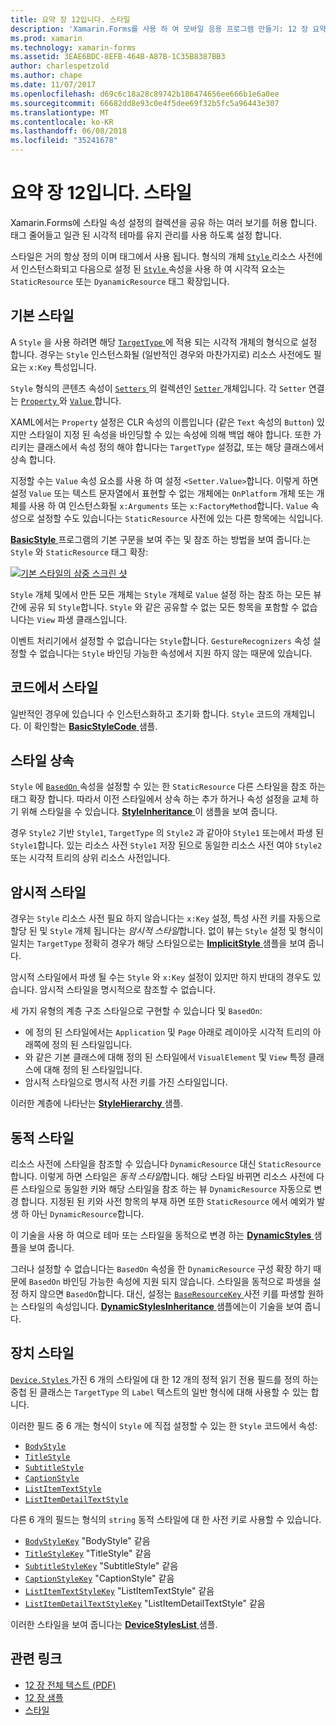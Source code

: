 ```yaml
---
title: 요약 장 12입니다. 스타일
description: 'Xamarin.Forms를 사용 하 여 모바일 응용 프로그램 만들기: 12 장 요약 합니다. 스타일'
ms.prod: xamarin
ms.technology: xamarin-forms
ms.assetid: 3EAE6BDC-8EFB-464B-A87B-1C35B8387BB3
author: charlespetzold
ms.author: chape
ms.date: 11/07/2017
ms.openlocfilehash: d69c6c18a28c89742b186474656ee666b1e6a0ee
ms.sourcegitcommit: 66682dd8e93c0e4f5dee69f32b5fc5a96443e307
ms.translationtype: MT
ms.contentlocale: ko-KR
ms.lasthandoff: 06/08/2018
ms.locfileid: "35241678"
---
```

# <a name="summary-of-chapter-12-styles"></a>요약 장 12입니다. 스타일

Xamarin.Forms에 스타일 속성 설정의 컬렉션을 공유 하는 여러 보기를 허용 합니다. 태그 줄어들고 일관 된 시각적 테마를 유지 관리를 사용 하도록 설정 합니다.

스타일은 거의 항상 정의 이며 태그에서 사용 됩니다. 형식의 개체 [ `Style` ](https://developer.xamarin.com/api/type/Xamarin.Forms.Style/) 리소스 사전에서 인스턴스화되고 다음으로 설정 된 [ `Style` ](https://developer.xamarin.com/api/property/Xamarin.Forms.VisualElement.Style/) 속성을 사용 하 여 시각적 요소는 `StaticResource` 또는 `DyanamicResource` 태그 확장입니다.

## <a name="the-basic-style"></a>기본 스타일

A `Style` 을 사용 하려면 해당 [ `TargetType` ](https://developer.xamarin.com/api/property/Xamarin.Forms.Style.TargetType/) 에 적용 되는 시각적 개체의 형식으로 설정 합니다. 경우는 `Style` 인스턴스화될 (일반적인 경우와 마찬가지로) 리소스 사전에도 필요는 `x:Key` 특성입니다.

`Style` 형식의 콘텐츠 속성이 [ `Setters` ](https://developer.xamarin.com/api/property/Xamarin.Forms.Style.Setters/)의 컬렉션인 [ `Setter` ](https://developer.xamarin.com/api/type/Xamarin.Forms.Setter/) 개체입니다. 각 `Setter` 연결는 [ `Property` ](https://developer.xamarin.com/api/property/Xamarin.Forms.Setter.Property/) 와 [ `Value` ](https://developer.xamarin.com/api/property/Xamarin.Forms.Setter.Value/)합니다.

XAML에서는 `Property` 설정은 CLR 속성의 이름입니다 (같은 `Text` 속성의 `Button`) 있지만 스타일이 지정 된 속성을 바인딩할 수 있는 속성에 의해 백업 해야 합니다. 또한 가리키는 클래스에서 속성 정의 해야 합니다는 `TargetType` 설정값, 또는 해당 클래스에서 상속 합니다.

지정할 수는 `Value` 속성 요소를 사용 하 여 설정 `<Setter.Value>`합니다. 이렇게 하면 설정 `Value` 또는 텍스트 문자열에서 표현할 수 없는 개체에는 `OnPlatform` 개체 또는 개체를 사용 하 여 인스턴스화될 `x:Arguments` 또는 `x:FactoryMethod`합니다. `Value` 속성으로 설정할 수도 있습니다는 `StaticResource` 사전에 있는 다른 항목에는 식입니다.

[ **BasicStyle** ](https://github.com/xamarin/xamarin-forms-book-samples/tree/master/Chapter12/BasicStyle) 프로그램의 기본 구문을 보여 주는 및 참조 하는 방법을 보여 줍니다.는 `Style` 와 `StaticResource` 태그 확장:

[![기본 스타일의 삼중 스크린 샷](images/ch12fg01-small.png "기본 스타일이")](images/ch12fg01-large.png#lightbox "기본 스타일")

`Style` 개체 및에서 만든 모든 개체는 `Style` 개체로 `Value` 설정 하는 참조 하는 모든 뷰 간에 공유 되 `Style`합니다. `Style` 와 같은 공유할 수 없는 모든 항목을 포함할 수 없습니다는 `View` 파생 클래스입니다.

이벤트 처리기에서 설정할 수 없습니다는 `Style`합니다. `GestureRecognizers` 속성 설정할 수 없습니다는 `Style` 바인딩 가능한 속성에서 지원 하지 않는 때문에 있습니다.

## <a name="styles-in-code"></a>코드에서 스타일

일반적인 경우에 있습니다 수 인스턴스화하고 초기화 합니다. `Style` 코드의 개체입니다. 이 확인할는 [ **BasicStyleCode** ](https://github.com/xamarin/xamarin-forms-book-samples/tree/master/Chapter12/BasicStyleCode) 샘플.

## <a name="style-inheritance"></a>스타일 상속

`Style` 에 [ `BasedOn` ](https://developer.xamarin.com/api/property/Xamarin.Forms.Style.BasedOn/) 속성을 설정할 수 있는 한 `StaticResource` 다른 스타일을 참조 하는 태그 확장 합니다. 따라서 이전 스타일에서 상속 하는 추가 하거나 속성 설정을 교체 하기 위해 스타일을 수 있습니다. [ **StyleInheritance** ](https://github.com/xamarin/xamarin-forms-book-samples/tree/master/Chapter12/StyleInheritance) 이 샘플을 보여 줍니다.

경우 `Style2` 기반 `Style1`, `TargetType` 의 `Style2` 과 같아야 `Style1` 또는에서 파생 된 `Style1`합니다. 있는 리소스 사전 `Style1` 저장 된으로 동일한 리소스 사전 여야 `Style2` 또는 시각적 트리의 상위 리소스 사전입니다.

## <a name="implicit-styles"></a>암시적 스타일

경우는 `Style` 리소스 사전 필요 하지 않습니다는 `x:Key` 설정, 특성 사전 키를 자동으로 할당 된 및 `Style` 개체 됩니다는 *암시적 스타일*합니다. 없이 뷰는 `Style` 설정 및 형식이 일치는 `TargetType` 정확히 경우가 해당 스타일으로는 [ **ImplicitStyle** ](https://github.com/xamarin/xamarin-forms-book-samples/tree/master/Chapter12/ImplicitStyle) 샘플을 보여 줍니다.

암시적 스타일에서 파생 될 수는 `Style` 와 `x:Key` 설정이 있지만 하지 반대의 경우도 있습니다. 암시적 스타일을 명시적으로 참조할 수 없습니다.

세 가지 유형의 계층 구조 스타일으로 구현할 수 있습니다 및 `BasedOn`:

- 에 정의 된 스타일에서는 `Application` 및 `Page` 아래로 레이아웃 시각적 트리의 아래쪽에 정의 된 스타일입니다.
- 와 같은 기본 클래스에 대해 정의 된 스타일에서 `VisualElement` 및 `View` 특정 클래스에 대해 정의 된 스타일입니다.
- 암시적 스타일으로 명시적 사전 키를 가진 스타일입니다.

이러한 계층에 나타난는 [ **StyleHierarchy** ](https://github.com/xamarin/xamarin-forms-book-samples/tree/master/Chapter12/StyleHierarchy) 샘플.

## <a name="dynamic-styles"></a>동적 스타일

리소스 사전에 스타일을 참조할 수 있습니다 `DynamicResource` 대신 `StaticResource`합니다. 이렇게 하면 스타일은 *동적 스타일*합니다. 해당 스타일 바뀌면 리소스 사전에 다른 스타일으로 동일한 키와 해당 스타일을 참조 하는 뷰 `DynamicResource` 자동으로 변경 합니다. 지정된 된 키와 사전 항목의 부재 하면 또한 `StaticResource` 에서 예외가 발생 하 아닌 `DynamicResource`합니다.

이 기술을 사용 하 여으로 테마 또는 스타일을 동적으로 변경 하는 [ **DynamicStyles** ](https://github.com/xamarin/xamarin-forms-book-samples/tree/master/Chapter12/DynamicStyles) 샘플을 보여 줍니다.

그러나 설정할 수 없습니다는 `BasedOn` 속성을 한 `DynamicResource` 구성 확장 하기 때문에 `BasedOn` 바인딩 가능한 속성에 지원 되지 않습니다. 스타일을 동적으로 파생을 설정 하지 않으면 `BasedOn`합니다. 대신, 설정는 [ `BaseResourceKey` ](https://developer.xamarin.com/api/property/Xamarin.Forms.Style.BaseResourceKey/) 사전 키를 파생할 원하는 스타일의 속성입니다. [ **DynamicStylesInheritance** ](https://github.com/xamarin/xamarin-forms-book-samples/tree/master/Chapter12/DynaStylesInh) 샘플에는이 기술을 보여 줍니다.

## <a name="device-styles"></a>장치 스타일

[ `Device.Styles` ](https://developer.xamarin.com/api/type/Xamarin.Forms.Device+Styles/) 가진 6 개의 스타일에 대 한 12 개의 정적 읽기 전용 필드를 정의 하는 중첩 된 클래스는 `TargetType` 의 `Label` 텍스트의 일반 형식에 대해 사용할 수 있는 합니다.

이러한 필드 중 6 개는 형식이 `Style` 에 직접 설정할 수 있는 한 `Style` 코드에서 속성:

- [`BodyStyle`](https://developer.xamarin.com/api/field/Xamarin.Forms.Device+Styles.BodyStyle/)
- [`TitleStyle`](https://developer.xamarin.com/api/field/Xamarin.Forms.Device+Styles.TitleStyle/)
- [`SubtitleStyle`](https://developer.xamarin.com/api/field/Xamarin.Forms.Device+Styles.SubtitleStyle/)
- [`CaptionStyle`](https://developer.xamarin.com/api/field/Xamarin.Forms.Device+Styles.CaptionStyle/)
- [`ListItemTextStyle`](https://developer.xamarin.com/api/field/Xamarin.Forms.Device+Styles.ListItemTextStyle/)
- [`ListItemDetailTextStyle`](https://developer.xamarin.com/api/field/Xamarin.Forms.Device+Styles.ListItemDetailTextStyle/)

다른 6 개의 필드는 형식의 `string` 동적 스타일에 대 한 사전 키로 사용할 수 있습니다.

- [`BodyStyleKey`](https://developer.xamarin.com/api/field/Xamarin.Forms.Device+Styles.BodyStyleKey/) "BodyStyle" 같음
- [`TitleStyleKey`](https://developer.xamarin.com/api/field/Xamarin.Forms.Device+Styles.TitleStyleKey/) "TitleStyle" 같음
- [`SubtitleStyleKey`](https://developer.xamarin.com/api/field/Xamarin.Forms.Device+Styles.SubtitleStyleKey/) "SubtitleStyle" 같음
- [`CaptionStyleKey`](https://developer.xamarin.com/api/field/Xamarin.Forms.Device+Styles.CaptionStyleKey/) "CaptionStyle" 같음
- [`ListItemTextStyleKey`](https://developer.xamarin.com/api/field/Xamarin.Forms.Device+Styles.ListItemTextStyleKey/) "ListItemTextStyle" 같음
- [`ListItemDetailTextStyleKey`](https://developer.xamarin.com/api/field/Xamarin.Forms.Device+Styles.ListItemDetailTextStyleKey/) "ListItemDetailTextStyle" 같음

이러한 스타일을 보여 줍니다는 [ **DeviceStylesList** ](https://github.com/xamarin/xamarin-forms-book-samples/tree/master/Chapter12/DeviceStylesList) 샘플.



## <a name="related-links"></a>관련 링크

- [12 장 전체 텍스트 (PDF)](https://download.xamarin.com/developer/xamarin-forms-book/XamarinFormsBook-Ch12-Apr2016.pdf)
- [12 장 샘플](https://github.com/xamarin/xamarin-forms-book-samples/tree/master/Chapter12)
- [스타일](~/xamarin-forms/user-interface/styles/index.md)
